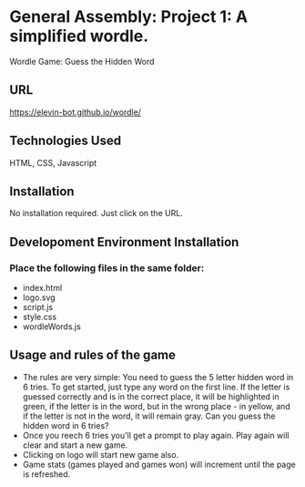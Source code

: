 # General Assembly: Project 1: A simplified wordle.
Wordle Game: Guess the Hidden Word

## URL
https://elevin-bot.github.io/wordle/

## Technologies Used
HTML, CSS, Javascript

## Installation
No installation required. Just click on the URL.

## Developoment Environment Installation
### Place the following files in the same folder:
- index.html
- logo.svg
- script.js
- style.css
- wordleWords.js

## Usage and rules of the game
- The rules are very simple: You need to guess the 5 letter hidden word in 6 tries. To get started, just type any word on the first line. If the letter is guessed correctly and is in the correct place, it will be highlighted in green, if the letter is in the word, but in the wrong place - in yellow, and if the letter is not in the word, it will remain gray. Can you guess the hidden word in 6 tries?
- Once you reech 6 tries you'll get a prompt to play again. Play again will clear and start a new game.
- Clicking on logo will start new game also.
- Game stats (games played and games won) will increment until the page is refreshed.